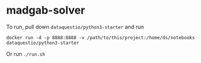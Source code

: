 # madgab-solver

To run, pull down `dataquestio/python3-starter` and run 

`docker run -d -p 8888:8888 -v /path/to/this/project:/home/ds/notebooks dataquestio/python3-starter`

Or run `./run.sh`